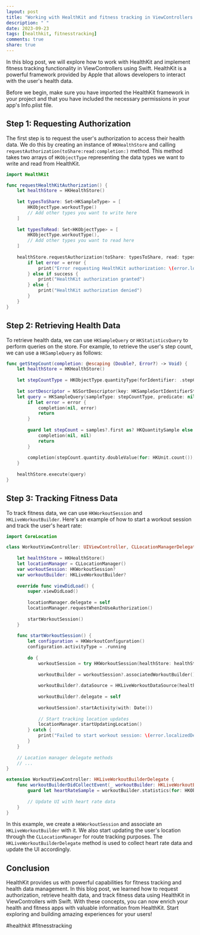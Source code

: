 ```yaml
---
layout: post
title: "Working with HealthKit and fitness tracking in ViewControllers in Swift"
description: " "
date: 2023-09-23
tags: [healthkit, fitnesstracking]
comments: true
share: true
---
```


In this blog post, we will explore how to work with HealthKit and implement fitness tracking functionality in ViewControllers using Swift. HealthKit is a powerful framework provided by Apple that allows developers to interact with the user's health data.

Before we begin, make sure you have imported the HealthKit framework in your project and that you have included the necessary permissions in your app's Info.plist file.

## Step 1: Requesting Authorization

The first step is to request the user's authorization to access their health data. We do this by creating an instance of `HKHealthStore` and calling `requestAuthorization(toShare:read:completion:)` method. This method takes two arrays of `HKObjectType` representing the data types we want to write and read from HealthKit. 

```swift
import HealthKit

func requestHealthKitAuthorization() {
    let healthStore = HKHealthStore()
    
    let typesToShare: Set<HKSampleType> = [
        HKObjectType.workoutType()
        // Add other types you want to write here
    ]
    
    let typesToRead: Set<HKObjectType> = [
        HKObjectType.workoutType(),
        // Add other types you want to read here
    ]
    
    healthStore.requestAuthorization(toShare: typesToShare, read: typesToRead) { (success, error) in
        if let error = error {
            print("Error requesting HealthKit authorization: \(error.localizedDescription)")
        } else if success {
            print("HealthKit authorization granted")
        } else {
            print("HealthKit authorization denied")
        }
    }
}
```

## Step 2: Retrieving Health Data

To retrieve health data, we can use `HKSampleQuery` or `HKStatisticsQuery` to perform queries on the store. For example, to retrieve the user's step count, we can use a `HKSampleQuery` as follows:

```swift
func getStepCount(completion: @escaping (Double?, Error?) -> Void) {
    let healthStore = HKHealthStore()
    
    let stepCountType = HKObjectType.quantityType(forIdentifier: .stepCount)!
    
    let sortDescriptor = NSSortDescriptor(key: HKSampleSortIdentifierStartDate, ascending: false)
    let query = HKSampleQuery(sampleType: stepCountType, predicate: nil, limit: 1, sortDescriptors: [sortDescriptor]) { (query, samples, error) in
        if let error = error {
            completion(nil, error)
            return
        }
        
        guard let stepCount = samples?.first as? HKQuantitySample else {
            completion(nil, nil)
            return
        }
        
        completion(stepCount.quantity.doubleValue(for: HKUnit.count()), nil)
    }
    
    healthStore.execute(query)
}
```

## Step 3: Tracking Fitness Data

To track fitness data, we can use `HKWorkoutSession` and `HKLiveWorkoutBuilder`. Here's an example of how to start a workout session and track the user's heart rate:

```swift
import CoreLocation

class WorkoutViewController: UIViewController, CLLocationManagerDelegate {
    
    let healthStore = HKHealthStore()
    let locationManager = CLLocationManager()
    var workoutSession: HKWorkoutSession?
    var workoutBuilder: HKLiveWorkoutBuilder?
    
    override func viewDidLoad() {
        super.viewDidLoad()
        
        locationManager.delegate = self
        locationManager.requestWhenInUseAuthorization()
        
        startWorkoutSession()
    }
    
    func startWorkoutSession() {
        let configuration = HKWorkoutConfiguration()
        configuration.activityType = .running
        
        do {
            workoutSession = try HKWorkoutSession(healthStore: healthStore, configuration: configuration)
            
            workoutBuilder = workoutSession?.associatedWorkoutBuilder()
            
            workoutBuilder?.dataSource = HKLiveWorkoutDataSource(healthStore: healthStore, workoutConfiguration: configuration)
            
            workoutBuilder?.delegate = self
            
            workoutSession?.startActivity(with: Date())
            
            // Start tracking location updates
            locationManager.startUpdatingLocation()
        } catch {
            print("Failed to start workout session: \(error.localizedDescription)")
        }
    }
    
    // Location manager delegate methods
    // ...
}

extension WorkoutViewController: HKLiveWorkoutBuilderDelegate {
    func workoutBuilderDidCollectEvent(_ workoutBuilder: HKLiveWorkoutBuilder) {
        guard let heartRateSample = workoutBuilder.statistics(for: HKObjectType.quantityType(forIdentifier: .heartRate)!)?.mostRecentQuantity()?.doubleValue(for: HKUnit.count().unitDivided(by: HKUnit.minute()))) else { return }
        
        // Update UI with heart rate data
    }
}
```

In this example, we create a `HKWorkoutSession` and associate an `HKLiveWorkoutBuilder` with it. We also start updating the user's location through the `CLLocationManager` for route tracking purposes. The `HKLiveWorkoutBuilderDelegate` method is used to collect heart rate data and update the UI accordingly.

## Conclusion

HealthKit provides us with powerful capabilities for fitness tracking and health data management. In this blog post, we learned how to request authorization, retrieve health data, and track fitness data using HealthKit in ViewControllers with Swift. With these concepts, you can now enrich your health and fitness apps with valuable information from HealthKit. Start exploring and building amazing experiences for your users!

#healthkit #fitnesstracking